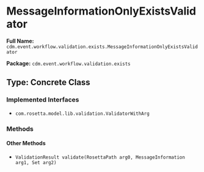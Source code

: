 # MessageInformationOnlyExistsValidator

**Full Name:** `cdm.event.workflow.validation.exists.MessageInformationOnlyExistsValidator`

**Package:** `cdm.event.workflow.validation.exists`

## Type: Concrete Class

### Implemented Interfaces

- `com.rosetta.model.lib.validation.ValidatorWithArg`

### Methods

#### Other Methods

- `ValidationResult validate(RosettaPath arg0, MessageInformation arg1, Set arg2)`

